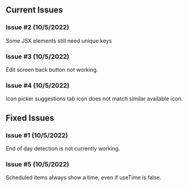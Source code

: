## Current Issues

### Issue #2 (10/5/2022)

Some JSX elements still need unique keys

### Issue #3 (10/5/2022)

Edit screen back button not working.

### Issue #4 (10/5/2022)

Icon picker suggestions tab icon does not match similar available icon.

## Fixed Issues

### Issue #1 (10/5/2022)

End of day detection is not currently working.

### Issue #5 (10/5/2022)

Scheduled items always show a time, even if useTime is false.
